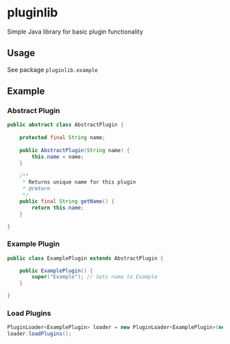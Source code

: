# pluginlib

Simple Java library for basic plugin functionality

## Usage

See package ```pluginlib.example```

## Example

### Abstract Plugin
```java
public abstract class AbstractPlugin {
	
	protected final String name;
	
	public AbstractPlugin(String name) {
		this.name = name;
	}
	
	/**
	 * Returns unique name for this plugin
	 * @return
	 */
	public final String getName() {
		return this.name;
	}

}
```
### Example Plugin

```java
public class ExamplePlugin extends AbstractPlugin {

	public ExamplePlugin() {
		super("Example"); // Sets name to Example
	}

}
```

### Load Plugins

```java
PluginLoader<ExamplePlugin> loader = new PluginLoader<ExamplePlugin>(new File("plugins/")); // Load all plugins found in ./plugins/ folder
loader.loadPlugins();
```
